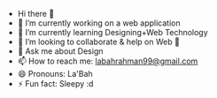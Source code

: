 - Hi there 👋
- 🔭 I’m currently working on a web application
- 🌱 I’m currently learning  Designing+Web Technology
- 👯 I’m looking to collaborate & help on Web 🤔
- 💬 Ask me about Design
- 📫 How to reach me: labahrahman99@gmail.com
- 😄 Pronouns: La'Bah
- ⚡ Fun fact: Sleepy :d

